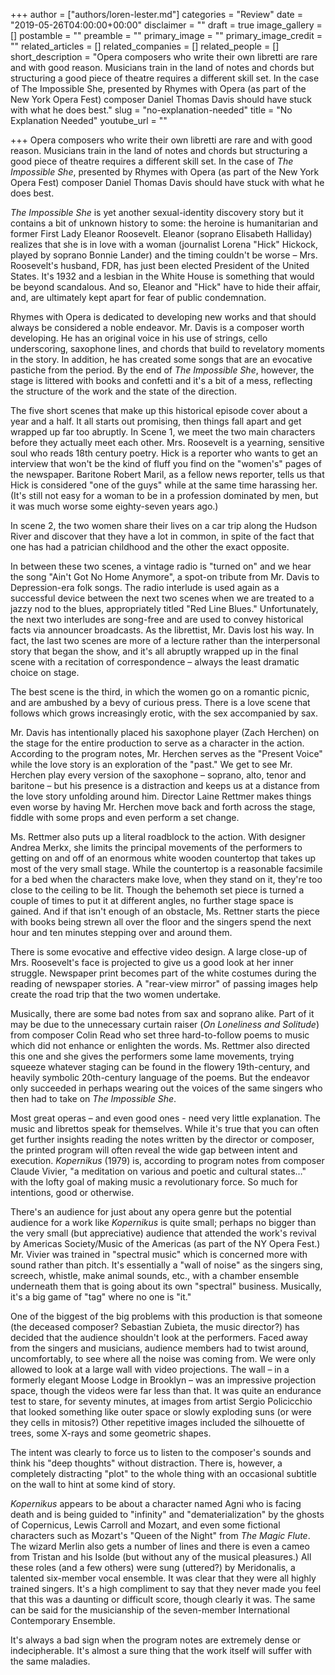 +++
author = ["authors/loren-lester.md"]
categories = "Review"
date = "2019-05-26T04:00:00+00:00"
disclaimer = ""
draft = true
image_gallery = []
postamble = ""
preamble = ""
primary_image = ""
primary_image_credit = ""
related_articles = []
related_companies = []
related_people = []
short_description = "Opera composers who write their own libretti are rare and with good reason.  Musicians train in the land of notes and chords but structuring a good piece of theatre requires a different skill set. In the case of The Impossible She, presented by Rhymes with Opera (as part of the New York Opera Fest) composer Daniel Thomas Davis should have stuck with what he does best."
slug = "no-explanation-needed"
title = "No Explanation Needed"
youtube_url = ""

+++
Opera composers who write their own libretti are rare and with good reason.  Musicians train in the land of notes and chords but structuring a good piece of theatre requires a different skill set. In the case of _The Impossible She_, presented by Rhymes with Opera (as part of the New York Opera Fest) composer Daniel Thomas Davis should have stuck with what he does best.

_The Impossible She_ is yet another sexual-identity discovery story but it contains a bit of unknown history to some: the heroine is humanitarian and former First Lady Eleanor Roosevelt.  Eleanor (soprano Elisabeth Halliday) realizes that she is in love with a woman (journalist Lorena "Hick" Hickock, played by soprano Bonnie Lander) and the timing couldn't be worse – Mrs. Roosevelt's husband, FDR, has just been elected President of the United States. It's 1932 and a lesbian in the White House is something that would be beyond scandalous. And so, Eleanor and "Hick" have to hide their affair, and, are ultimately kept apart for fear of public condemnation.

Rhymes with Opera is dedicated to developing new works and that should always be considered a noble endeavor. Mr. Davis is a composer worth developing. He has an original voice in his use of strings, cello underscoring, saxophone lines, and chords that build to revelatory moments in the story. In addition, he has created some songs that are an evocative pastiche from the period. By the end of _The Impossible She_, however, the stage is littered with books and confetti and it's a bit of a mess, reflecting the structure of the work and the state of the direction.

The five short scenes that make up this historical episode cover about a year and a half. It all starts out promising, then things fall apart and get wrapped up far too abruptly. In Scene 1, we meet the two main characters before they actually meet each other. Mrs. Roosevelt is a yearning, sensitive soul who reads 18th century poetry. Hick is a reporter who wants to get an interview that won't be the kind of fluff you find on the "women's" pages of the newspaper. Baritone Robert Maril, as a fellow news reporter, tells us that Hick is considered "one of the guys" while at the same time harassing her. (It's still not easy for a woman to be in a profession dominated by men, but it was much worse some eighty-seven years ago.)

In scene 2, the two women share their lives on a car trip along the Hudson River and discover that they have a lot in common, in spite of the fact that one has had a patrician childhood and the other the exact opposite.

In between these two scenes, a vintage radio is "turned on" and we hear the song "Ain't Got No Home Anymore", a spot-on tribute from Mr. Davis to Depression-era folk songs. The radio interlude is used again as a successful device between the next two scenes when we are treated to a jazzy nod to the blues, appropriately titled "Red Line Blues." Unfortunately, the next two interludes are song-free and are used to convey historical facts via announcer broadcasts. As the librettist, Mr. Davis lost his way. In fact, the last two scenes are more of a lecture rather than the interpersonal story that began the show, and it's all abruptly wrapped up in the final scene with a recitation of correspondence – always the least dramatic choice on stage.

The best scene is the third, in which the women go on a romantic picnic, and are ambushed by a bevy of curious press. There is a love scene that follows which grows increasingly erotic, with the sex accompanied by sax.

Mr. Davis has intentionally placed his saxophone player (Zach Herchen) on the stage for the entire production to serve as a character in the action. According to the program notes, Mr. Herchen serves as the "Present Voice" while the love story is an exploration of the "past." We get to see Mr. Herchen play every version of the saxophone – soprano, alto, tenor and baritone – but his presence is a distraction and keeps us at a distance from the love story unfolding around him. Director Laine Rettmer makes things even worse by having Mr. Herchen move back and forth across the stage, fiddle with some props and even perform a set change.

Ms. Rettmer also puts up a literal roadblock to the action. With designer Andrea Merkx, she limits the principal movements of the performers to getting on and off of an enormous white wooden countertop that takes up most of the very small stage. While the countertop is a reasonable facsimile for a bed when the characters make love, when they stand on it, they're too close to the ceiling to be lit. Though the behemoth set piece is turned a couple of times to put it at different angles, no further stage space is gained. And if that isn't enough of an obstacle, Ms. Rettner starts the piece with books being strewn all over the floor and the singers spend the next hour and ten minutes stepping over and around them.

There is some evocative and effective video design. A large close-up of Mrs. Roosevelt's face is projected to give us a good look at her inner struggle. Newspaper print becomes part of the white costumes during the reading of newspaper stories. A "rear-view mirror" of passing images help create the road trip that the two women undertake.

Musically, there are some bad notes from sax and soprano alike. Part of it may be due to the unnecessary curtain raiser (_On Loneliness and Solitude_) from composer Colin Read who set three hard-to-follow poems to music which did not enhance or enlighten the words. Ms. Rettmer also directed this one and she gives the performers some lame movements, trying squeeze whatever staging can be found in the flowery 19th-century, and heavily symbolic 20th-century language of the poems. But the endeavor only succeeded in perhaps wearing out the voices of the same singers who then had to take on _The Impossible She_.

Most great operas – and even good ones - need very little explanation. The music and librettos speak for themselves. While it's true that you can often get further insights reading the notes written by the director or composer, the printed program will often reveal the wide gap between intent and execution. _Kopernikus_ (1979) is, according to program notes from composer Claude Vivier, "a meditation on various and poetic and cultural states…" with the lofty goal of making music a revolutionary force. So much for intentions, good or otherwise.

There's an audience for just about any opera genre but the potential audience for a work like _Kopernikus_ is quite small; perhaps no bigger than the very small (but appreciative) audience that attended the work's revival by Americas Society/Music of the Americas (as part of the NY Opera Fest.) Mr. Vivier was trained in "spectral music" which is concerned more with sound rather than pitch. It's essentially a "wall of noise" as the singers sing, screech, whistle, make animal sounds, etc., with a chamber ensemble underneath them that is going about its own "spectral" business.  Musically, it's a big game of "tag" where no one is "it."

One of the biggest of the big problems with this production is that someone (the deceased composer? Sebastian Zubieta, the music director?) has decided that the audience shouldn't look at the performers. Faced away from the singers and musicians, audience members had to twist around, uncomfortably, to see where all the noise was coming from. We were only allowed to look at a large wall with video projections. The wall – in a formerly elegant Moose Lodge in Brooklyn – was an impressive projection space, though the videos were far less than that. It was quite an endurance test to stare, for seventy minutes, at images from artist Sergio Policicchio that looked something like outer space or slowly exploding suns (or were they cells in mitosis?) Other repetitive images included the silhouette of trees, some X-rays and some geometric shapes.

The intent was clearly to force us to listen to the composer's sounds and think his "deep thoughts" without distraction. There is, however, a completely distracting "plot" to the whole thing with an occasional subtitle on the wall to hint at some kind of story.

_Kopernikus_ appears to be about a character named Agni who is facing death and is being guided to "infinity" and "dematerialization" by the ghosts of Copernicus, Lewis Carroll and Mozart, and even some fictional characters such as Mozart's "Queen of the Night" from _The Magic Flute_. The wizard Merlin also gets a number of lines and there is even a cameo from Tristan and his Isolde (but without any of the musical pleasures.) All these roles (and a few others) were sung (uttered?) by Meridonalis, a talented six-member vocal ensemble. It was clear that they were all highly trained singers. It's a high compliment to say that they never made you feel that this was a daunting or difficult score, though clearly it was. The same can be said for the musicianship of the seven-member International Contemporary Ensemble.

It's always a bad sign when the program notes are extremely dense or indecipherable. It's almost a sure thing that the work itself will suffer with the same maladies.